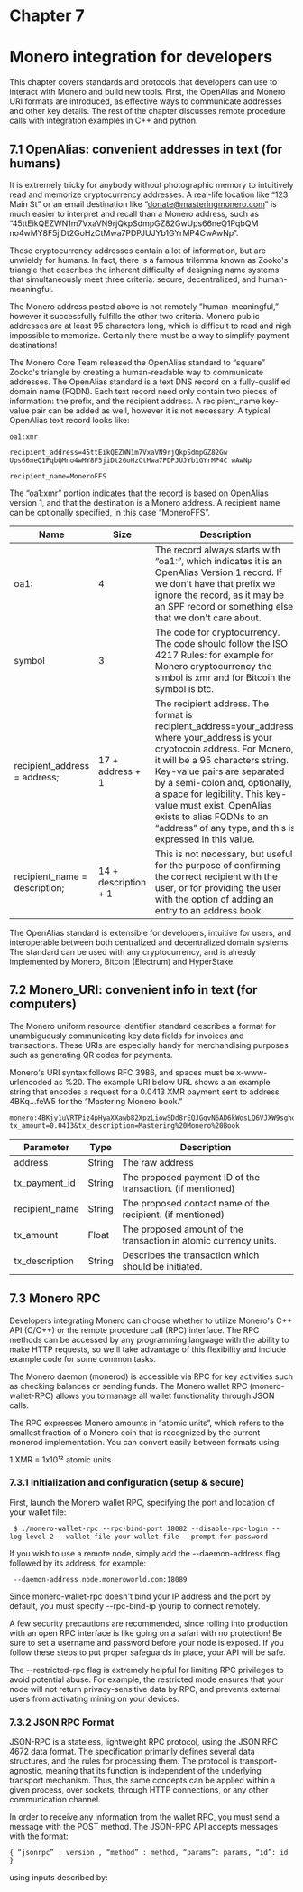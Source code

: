 # Chapter 7

# Monero integration for developers

This chapter covers standards and protocols that developers can use to interact with Monero and build new tools. First, the OpenAlias and Monero URI formats are introduced, as effective ways to communicate addresses and other key details. The rest of the chapter discusses remote procedure calls with integration examples in C++ and python.

## 7.1 OpenAlias: convenient addresses in text (for humans)

It is extremely tricky for anybody without photographic memory to intuitively read and memorize cryptocurrency addresses. A real-life location like “123 Main St” or an email destination like “donate@masteringmonero.com” is much easier to interpret and recall than a Monero address, such as “45ttEikQEZWN1m7VxaVN9rjQkpSdmpGZ82GwUps66neQ1PqbQM no4wMY8F5jiDt2GoHzCtMwa7PDPJUJYb1GYrMP4CwAwNp”.

These cryptocurrency addresses contain a lot of information, but are unwieldy for humans. In fact, there is a famous trilemma known as Zooko's triangle that describes the inherent difficulty of designing name systems that simultaneously meet three criteria: secure, decentralized, and human-meaningful.

The Monero address posted above is not remotely ”human-meaningful,” however it successfully fulfills the other two criteria. Monero public addresses are at least 95 characters long, which is difficult to read and nigh impossible to memorize. Certainly there must be a way to simplify payment destinations!

The Monero Core Team released the OpenAlias standard to “square” Zooko's triangle by creating a human-readable way to communicate addresses. The OpenAlias standard is a text DNS record on a fully-qualified domain name (FQDN). Each text record need only contain two pieces of information: the prefix, and the recipient address. A recipient_name key-value pair can be added as well, however it is not necessary. A typical OpenAlias text record looks like:

    oa1:xmr

    recipient_address=45ttEikQEZWN1m7VxaVN9rjQkpSdmpGZ82Gw Ups66neQ1PqbQMno4wMY8F5jiDt2GoHzCtMwa7PDPJUJYb1GYrMP4C wAwNp

    recipient_name=MoneroFFS

The “oa1:xmr” portion indicates that the record is based on OpenAlias version 1, and that the destination is a Monero address. A recipient name can be optionally specified, in this case “MoneroFFS”.

| Name | Size | Description
-- | -- | --
oa1: |	4	 | The record always starts with “oa1:”, which indicates it is an OpenAlias Version 1 record. If we don't have that prefix we ignore the record, as it may be an SPF record or something else that we don't care about.
symbol |	3 |	The code for cryptocurrency. The code should follow the ISO 4217 Rules: for example for Monero cryptocurrency the simbol is xmr and for Bitcoin the symbol is btc.
recipient_address = address; |	17 + address + 1 |	The recipient address. The format is recipient_address=your_address; where your_address is your cryptocoin address. For Monero, it will be a 95 characters string. Key-value pairs are separated by a semi-colon and, optionally, a space for legibility. This key-value must exist. OpenAlias exists to alias FQDNs to an “address” of any type, and this is expressed in this value.
recipient_name = description; |	14 + description + 1 |	This is not necessary, but useful for the purpose of confirming the correct recipient with the user, or for providing the user with the option of adding an entry to an address book.

The OpenAlias standard is extensible for developers, intuitive for users, and interoperable between both centralized and decentralized domain systems. The standard can be used with any cryptocurrency, and is already implemented by Monero, Bitcoin (Electrum) and HyperStake.

## 7.2 Monero_URI: convenient info in text (for computers)

The Monero uniform resource identifier standard describes a format for unambiguously communicating key data fields for invoices and transactions. These URIs are especially handy for merchandising purposes such as generating QR codes for payments.

Monero's URI syntax follows RFC 3986, and spaces must be x-www-urlencoded as %20. The example URI below URL shows a an example string that encodes a request for a 0.0413 XMR payment sent to address 4BKq...feW5 for the “Mastering Monero book.”

    monero:4BKjy1uVRTPiz4pHyaXXawb82XpzLiowSDd8rEQJGqvN6AD6kWosLQ6VJXW9sghopxXgQSh1RTd54JdvvCRsXiF41xvfeW5?tx_amount=0.0413&tx_description=Mastering%20Monero%20Book

Parameter | Type | Description
-- | -- | --
address |	String |	The raw address
tx_payment_id |	String |	The proposed payment ID of the transaction. (if mentioned)
recipient_name |	String |	The proposed contact name of the recipient. (if mentioned)
tx_amount |	Float |	The proposed amount of the transaction in atomic currency units.
tx_description |	String |	Describes the transaction which should be initiated.

## 7.3 Monero RPC

Developers integrating Monero can choose whether to utilize Monero's C++ API (C/C++) or the remote procedure call (RPC) interface. The RPC methods can be accessed by any programming language with the ability to make HTTP requests, so we'll take advantage of this flexibility and include example code for some common tasks.

The Monero daemon (monerod) is accessible via RPC for key activities such as checking balances or sending funds. The Monero wallet RPC (monero-wallet-RPC) allows you to manage all wallet functionality through JSON calls.

The RPC expresses Monero amounts in “atomic units”, which refers to the smallest fraction of a Monero coin that is recognized by the current monerod implementation. You can convert easily between formats using:

1 XMR = 1x10¹² atomic units

### 7.3.1 Initialization and configuration (setup & secure)

First, launch the Monero wallet RPC, specifying the port and location of your wallet file:

     $ ./monero-wallet-rpc --rpc-bind-port 18082 --disable-rpc-login --log-level 2 --wallet-file your-wallet-file --prompt-for-password
     
If you wish to use a remote node, simply add the --daemon-address flag followed by its address, for example:

     --daemon-address node.moneroworld.com:18089

Since monero-wallet-rpc doesn't bind your IP address and the port by default, you must specify --rpc-bind-ip yourip to connect remotely.

A few security precautions are recommended, since rolling into production with an open RPC interface is like going on a safari with no protection! Be sure to set a username and password before your node is exposed. If you follow these steps to put proper safeguards in place, your API will be safe.

The --restricted-rpc flag is extremely helpful for limiting RPC privileges to avoid potential abuse. For example, the restricted mode ensures that your node will not return privacy-sensitive data by RPC, and prevents external users from activating mining on your devices.

### 7.3.2 JSON RPC Format

JSON-RPC is a stateless, lightweight RPC protocol, using the JSON RFC 4672 data format. The specification primarily defines several data structures, and the rules for processing them. The protocol is transport-agnostic, meaning that its function is independent of the underlying transport mechanism. Thus, the same concepts can be applied within a given process, over sockets, through HTTP connections, or any other communication channel.

In order to receive any information from the wallet RPC, you must send a message with the POST method. The JSON-RPC API accepts messages with the format:
    
    { “jsonrpc” : version , “method” : method, “params”: params, “id”: id }

using inputs described by:

